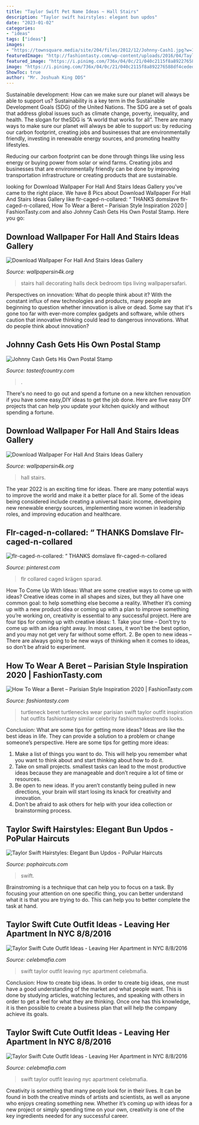 ```yaml
---
title: "Taylor Swift Pet Name Ideas ~ Hall Stairs"
description: "Taylor swift hairstyles: elegant bun updos"
date: "2023-01-02"
categories:
- "ideas"
tags: ["ideas"]
images:
- "https://townsquare.media/site/204/files/2012/12/Johnny-Cash1.jpg?w=1200&amp;h=0&amp;zc=1&amp;s=0&amp;a=t&amp;q=89"
featuredImage: "http://fashiontasty.com/wp-content/uploads/2016/04/Taylor-Swift-Black-Turtleneck.jpg"
featured_image: "https://i.pinimg.com/736x/04/0c/21/040c2115f8a892276588df4ceded5425.jpg"
image: "https://i.pinimg.com/736x/04/0c/21/040c2115f8a892276588df4ceded5425.jpg"
ShowToc: true
author: "Mr. Joshuah King DDS"
---
```



Sustainable development: How can we make sure our planet will always be able to support us?
Sustainability is a key term in the Sustainable Development Goals (SDG) of the United Nations. The SDG are a set of goals that address global issues such as climate change, poverty, inequality, and health. The slogan for theSDG is “A world that works for all”.
There are many ways to make sure our planet will always be able to support us: by reducing our carbon footprint, creating jobs and businesses that are environmentally friendly, investing in renewable energy sources, and promoting healthy lifestyles.

Reducing our carbon footprint can be done through things like using less energy or buying power from solar or wind farms. Creating jobs and businesses that are environmentally friendly can be done by improving transportation infrastructure or creating products that are sustainable.

	

		
looking for Download Wallpaper For Hall And Stairs Ideas Gallery you've came to the right place. We have 8 Pics about Download Wallpaper For Hall And Stairs Ideas Gallery like flr-caged-n-collared: “ THANKS domslave flr-caged-n-collared, How To Wear a Beret – Parisian Style Inspiration 2020 | FashionTasty.com and also Johnny Cash Gets His Own Postal Stamp. Here you go:
		
    
## Download Wallpaper For Hall And Stairs Ideas Gallery

<img loading=lazy src="https://www.wallpapersin4k.org/wp-content/uploads/2017/04/Wallpaper-For-Hall-And-Stairs-Ideas-5.jpg" onerror="this.onerror=null;this.src='https://tse3.mm.bing.net/th?id=OIP.tqmHffp49QYPmv7BQJ1EXQHaLH&amp;pid=15.1';" alt="Download Wallpaper For Hall And Stairs Ideas Gallery">

_Source: wallpapersin4k.org_

>stairs hall decorating halls deck bedroom tips living wallpapersafari. 

	

Perspectives on innovation: What do people think about it?
With the constant influx of new technologies and products, many people are beginning to question whether innovation is alive or dead. Some say that it's gone too far with ever-more complex gadgets and software, while others caution that innovative thinking could lead to dangerous innovations. What do people think about innovation?

    
## Johnny Cash Gets His Own Postal Stamp

<img loading=lazy src="https://townsquare.media/site/204/files/2012/12/Johnny-Cash1.jpg?w=1200&amp;h=0&amp;zc=1&amp;s=0&amp;a=t&amp;q=89" onerror="this.onerror=null;this.src='https://tse1.mm.bing.net/th?id=OIP.Lw7FGbbrY6aMDRJ4nMJijgHaE8&amp;pid=15.1';" alt="Johnny Cash Gets His Own Postal Stamp">

_Source: tasteofcountry.com_

>. 

	

There's no need to go out and spend a fortune on a new kitchen renovation if you have some easy,DIY ideas to get the job done. Here are five easy DIY projects that can help you update your kitchen quickly and without spending a fortune.

    
## Download Wallpaper For Hall And Stairs Ideas Gallery

<img loading=lazy src="https://www.wallpapersin4k.org/wp-content/uploads/2017/04/Wallpaper-For-Hall-And-Stairs-Ideas-17.jpeg" onerror="this.onerror=null;this.src='https://tse1.mm.bing.net/th?id=OIP.-TqYUbdG1R-yd6uHibIKjQHaE8&amp;pid=15.1';" alt="Download Wallpaper For Hall And Stairs Ideas Gallery">

_Source: wallpapersin4k.org_

>hall stairs. 

	

The year 2022 is an exciting time for ideas. There are many potential ways to improve the world and make it a better place for all. Some of the ideas being considered include creating a universal basic income, developing new renewable energy sources, implementing more women in leadership roles, and improving education and healthcare.

    
## Flr-caged-n-collared: “ THANKS Domslave Flr-caged-n-collared

<img loading=lazy src="https://i.pinimg.com/736x/04/0c/21/040c2115f8a892276588df4ceded5425.jpg" onerror="this.onerror=null;this.src='https://tse1.mm.bing.net/th?id=OIP.8cFQogkGqWRbhAIYDDpgfgHaF0&amp;pid=15.1';" alt="flr-caged-n-collared: “ THANKS domslave flr-caged-n-collared">

_Source: pinterest.com_

>flr collared caged krägen sparad. 

	

How To Come Up With Ideas: What are some creative ways to come up with ideas?
Creative ideas come in all shapes and sizes, but they all have one common goal: to help something else become a reality. Whether it’s coming up with a new product idea or coming up with a plan to improve something you’re working on, creativity is essential to any successful project. Here are four tips for coming up with creative ideas: 1. Take your time – Don’t try to come up with an idea right away. In most cases, it won’t be the best option, and you may not get very far without some effort. 2. Be open to new ideas – There are always going to be new ways of thinking when it comes to ideas, so don’t be afraid to experiment. 
    
## How To Wear A Beret – Parisian Style Inspiration 2020 | FashionTasty.com

<img loading=lazy src="http://fashiontasty.com/wp-content/uploads/2016/04/Taylor-Swift-Black-Turtleneck.jpg" onerror="this.onerror=null;this.src='https://tse4.mm.bing.net/th?id=OIP.DAaNj7ZtedW57LJdms_h6QHaLK&amp;pid=15.1';" alt="How To Wear a Beret – Parisian Style Inspiration 2020 | FashionTasty.com">

_Source: fashiontasty.com_

>turtleneck beret turtlenecks wear parisian swift taylor outfit inspiration hat outfits fashiontasty similar celebrity fashionmakestrends looks. 

	

Conclusion: What are some tips for getting more ideas?
Ideas are like the best ideas in life. They can provide a solution to a problem or change someone’s perspective. Here are some tips for getting more ideas:
1. Make a list of things you want to do. This will help you remember what you want to think about and start thinking about how to do it.
2. Take on small projects. smallest tasks can lead to the most productive ideas because they are manageable and don’t require a lot of time or resources.
3. Be open to new ideas. If you aren’t constantly being pulled in new directions, your brain will start losing its knack for creativity and innovation.
4. Don’t be afraid to ask others for help with your idea collection or brainstorming process.

    
## Taylor Swift Hairstyles: Elegant Bun Updos - PoPular Haircuts

<img loading=lazy src="http://pophaircuts.com/images/2013/11/Taylor-Swift-Hairstyles-Elegant-Bun-Updos.jpg" onerror="this.onerror=null;this.src='https://tse2.mm.bing.net/th?id=OIP.meVB00lkMKGO4D4-sn7H9QHaKD&amp;pid=15.1';" alt="Taylor Swift Hairstyles: Elegant Bun Updos - PoPular Haircuts">

_Source: pophaircuts.com_

>swift. 

	

Brainstroming is a technique that can help you to focus on a task. By focusing your attention on one specific thing, you can better understand what it is that you are trying to do. This can help you to better complete the task at hand.

    
## Taylor Swift Cute Outfit Ideas - Leaving Her Apartment In NYC 8/8/2016

<img loading=lazy src="https://celebmafia.com/wp-content/uploads/2016/08/taylor-swift-cute-outfit-ideas-leaving-her-apartment-in-nyc-8-8-2016-15.jpg" onerror="this.onerror=null;this.src='https://tse3.mm.bing.net/th?id=OIP.nE99uV4afsoe_h4GlqgxFgHaLH&amp;pid=15.1';" alt="Taylor Swift Cute Outfit Ideas - Leaving Her Apartment in NYC 8/8/2016">

_Source: celebmafia.com_

>swift taylor outfit leaving nyc apartment celebmafia. 

	

Conclusion: How to create big ideas.
In order to create big ideas, one must have a good understanding of the market and what people want. This is done by studying articles, watching lectures, and speaking with others in order to get a feel for what they are thinking. Once one has this knowledge, it is then possible to create a business plan that will help the company achieve its goals.

    
## Taylor Swift Cute Outfit Ideas - Leaving Her Apartment In NYC 8/8/2016

<img loading=lazy src="http://celebmafia.com/wp-content/uploads/2016/08/taylor-swift-cute-outfit-ideas-leaving-her-apartment-in-nyc-8-8-2016-21.jpg" onerror="this.onerror=null;this.src='https://tse1.mm.bing.net/th?id=OIP.y74_h4FDfuQHkmXclcCCCwHaLH&amp;pid=15.1';" alt="Taylor Swift Cute Outfit Ideas - Leaving Her Apartment in NYC 8/8/2016">

_Source: celebmafia.com_

>swift taylor outfit leaving nyc apartment celebmafia. 

	

Creativity is something that many people look for in their lives. It can be found in both the creative minds of artists and scientists, as well as anyone who enjoys creating something new. Whether it’s coming up with ideas for a new project or simply spending time on your own, creativity is one of the key ingredients needed for any successful career.

